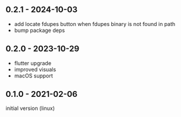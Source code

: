 ## 0.2.1 - 2024-10-03

* add locate fdupes button when fdupes binary is not found in path
* bump package deps

## 0.2.0 - 2023-10-29

* flutter upgrade
* improved visuals
* macOS support

## 0.1.0 - 2021-02-06

initial version (linux)